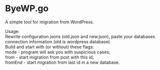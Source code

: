 # ByeWP.go
A simple tool for migration from WordPress.

Usage:  
Rewrite configuration jsons (old.json and new.json), paste your databases connection information (old is wordpress database).  
Build and start with (or without) these flags:  
mode - program will ask you with suspicious cases;  
from - start migration from post with this id;  
fromEnd - start migration from last id in a new database.
